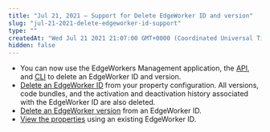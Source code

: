 ```yaml
---
title: "Jul 21, 2021 — Support for Delete EdgeWorker ID and version"
slug: "jul-21-2021-delete-edgeworker-id-support"
type: ""
createdAt: "Wed Jul 21 2021 21:07:00 GMT+0000 (Coordinated Universal Time)"
hidden: false
---
```

- You can now use the EdgeWorkers Management application, the [API](https://techdocs.akamai.com/edgeworkers/reference/api), and [CLI](https://github.com/akamai/cli-edgeworkers) to delete an EdgeWorker ID and version.
- [Delete an EdgeWorker ID](https://techdocs.akamai.com/edgeworkers/docs/manage-edgeworkers#delete-an-edgeworker-id) from your property configuration. All versions, code bundles, and the activation and deactivation history associated with the EdgeWorker ID are also deleted. 
- [Delete an EdgeWorker version](https://techdocs.akamai.com/edgeworkers/docs/manage-edgeworkers#delete-an-edgeworker-version) from an EdgeWorker ID.
- [View the properties](https://techdocs.akamai.com/edgeworkers/docs/manage-edgeworkers#view-properties) using an existing EdgeWorker ID.